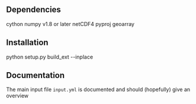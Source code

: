 Dependencies
------------
cython
numpy v1.8 or later
netCDF4
pyproj
geoarray

Installation
------------
python setup.py build_ext --inplace

Documentation
-------------
The main input file `input.yml` is documented and should (hopefully) give an overview
